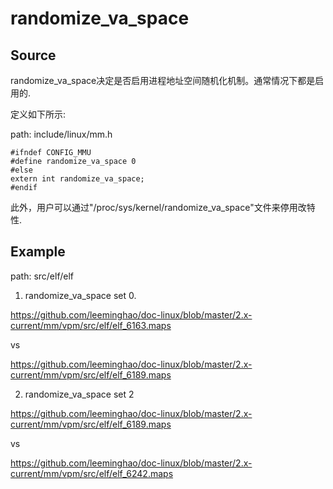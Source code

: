 randomize_va_space
========================================

Source
----------------------------------------

randomize_va_space决定是否启用进程地址空间随机化机制。通常情况下都是启用的.

定义如下所示:

path: include/linux/mm.h
```
#ifndef CONFIG_MMU
#define randomize_va_space 0
#else
extern int randomize_va_space;
#endif
```

此外，用户可以通过"/proc/sys/kernel/randomize_va_space"文件来停用改特性.

Example
----------------------------------------

path: src/elf/elf

1. randomize_va_space set 0.

https://github.com/leeminghao/doc-linux/blob/master/2.x-current/mm/vpm/src/elf/elf_6163.maps

vs

https://github.com/leeminghao/doc-linux/blob/master/2.x-current/mm/vpm/src/elf/elf_6189.maps

2. randomize_va_space set 2

https://github.com/leeminghao/doc-linux/blob/master/2.x-current/mm/vpm/src/elf/elf_6189.maps

vs

https://github.com/leeminghao/doc-linux/blob/master/2.x-current/mm/vpm/src/elf/elf_6242.maps